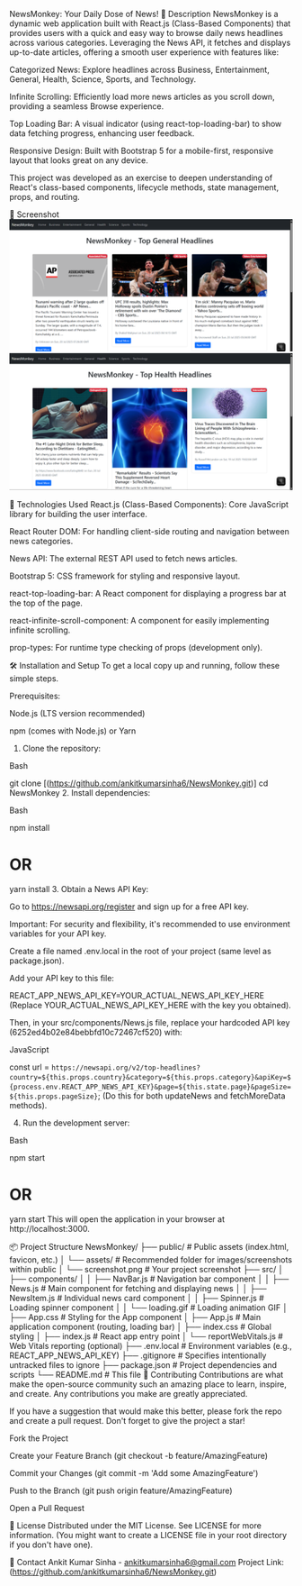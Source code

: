 NewsMonkey: Your Daily Dose of News!
📝 Description
NewsMonkey is a dynamic web application built with React.js (Class-Based Components) that provides users with a quick and easy way to browse daily news headlines across various categories. Leveraging the News API, it fetches and displays up-to-date articles, offering a smooth user experience with features like:

Categorized News: Explore headlines across Business, Entertainment, General, Health, Science, Sports, and Technology.

Infinite Scrolling: Efficiently load more news articles as you scroll down, providing a seamless Browse experience.

Top Loading Bar: A visual indicator (using react-top-loading-bar) to show data fetching progress, enhancing user feedback.

Responsive Design: Built with Bootstrap 5 for a mobile-first, responsive layout that looks great on any device.

This project was developed as an exercise to deepen understanding of React's class-based components, lifecycle methods, state management, props, and routing.

📸 Screenshot
![NewsMonkey App Screenshot](screenshots/firsthomepage.png)
![NewsMonkey App Screenshot](screenshots/secondhomepageofhealth.png)

🚀 Technologies Used
React.js (Class-Based Components): Core JavaScript library for building the user interface.

React Router DOM: For handling client-side routing and navigation between news categories.

News API: The external REST API used to fetch news articles.

Bootstrap 5: CSS framework for styling and responsive layout.

react-top-loading-bar: A React component for displaying a progress bar at the top of the page.

react-infinite-scroll-component: A component for easily implementing infinite scrolling.

prop-types: For runtime type checking of props (development only).

🛠️ Installation and Setup
To get a local copy up and running, follow these simple steps.

Prerequisites:

Node.js (LTS version recommended)

npm (comes with Node.js) or Yarn

1. Clone the repository:

Bash

git clone [(https://github.com/ankitkumarsinha6/NewsMonkey.git)]
cd NewsMonkey
2. Install dependencies:

Bash

npm install
# OR
yarn install
3. Obtain a News API Key:

Go to https://newsapi.org/register and sign up for a free API key.

Important: For security and flexibility, it's recommended to use environment variables for your API key.

Create a file named .env.local in the root of your project (same level as package.json).

Add your API key to this file:

REACT_APP_NEWS_API_KEY=YOUR_ACTUAL_NEWS_API_KEY_HERE
(Replace YOUR_ACTUAL_NEWS_API_KEY_HERE with the key you obtained).

Then, in your src/components/News.js file, replace your hardcoded API key (6252ed4b02e84bebbfd10c72467cf520) with:

JavaScript

const url = `https://newsapi.org/v2/top-headlines?country=${this.props.country}&category=${this.props.category}&apiKey=${process.env.REACT_APP_NEWS_API_KEY}&page=${this.state.page}&pageSize=${this.props.pageSize}`;
(Do this for both updateNews and fetchMoreData methods).

4. Run the development server:

Bash

npm start
# OR
yarn start
This will open the application in your browser at http://localhost:3000.

📦 Project Structure
NewsMonkey/
├── public/                 # Public assets (index.html, favicon, etc.)
│   └── assets/             # Recommended folder for images/screenshots within public
│       └── screenshot.png  # Your project screenshot
├── src/
│   ├── components/
│   │   ├── NavBar.js       # Navigation bar component
│   │   ├── News.js         # Main component for fetching and displaying news
│   │   ├── NewsItem.js     # Individual news card component
│   │   ├── Spinner.js      # Loading spinner component
│   │   └── loading.gif     # Loading animation GIF
│   ├── App.css             # Styling for the App component
│   ├── App.js              # Main application component (routing, loading bar)
│   ├── index.css           # Global styling
│   ├── index.js            # React app entry point
│   └── reportWebVitals.js  # Web Vitals reporting (optional)
├── .env.local              # Environment variables (e.g., REACT_APP_NEWS_API_KEY)
├── .gitignore              # Specifies intentionally untracked files to ignore
├── package.json            # Project dependencies and scripts
└── README.md               # This file
🤝 Contributing
Contributions are what make the open-source community such an amazing place to learn, inspire, and create. Any contributions you make are greatly appreciated.

If you have a suggestion that would make this better, please fork the repo and create a pull request. Don't forget to give the project a star!

Fork the Project

Create your Feature Branch (git checkout -b feature/AmazingFeature)

Commit your Changes (git commit -m 'Add some AmazingFeature')

Push to the Branch (git push origin feature/AmazingFeature)

Open a Pull Request

📄 License
Distributed under the MIT License. See LICENSE for more information. (You might want to create a LICENSE file in your root directory if you don't have one).

📧 Contact
Ankit Kumar Sinha - ankitkumarsinha6@gmail.com
Project Link: (https://github.com/ankitkumarsinha6/NewsMonkey.git)

